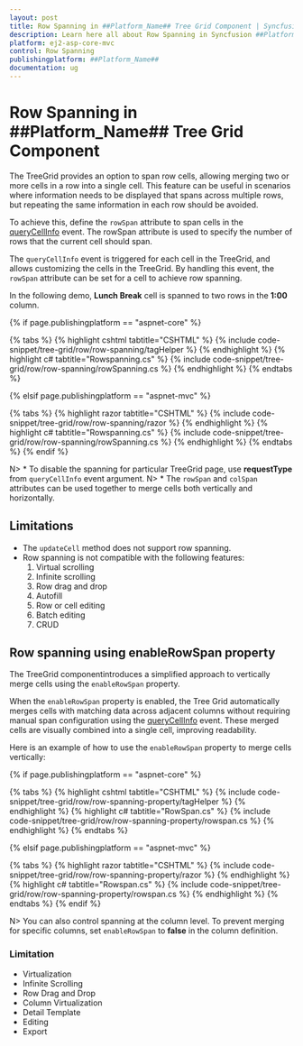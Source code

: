 ```yaml
---
layout: post
title: Row Spanning in ##Platform_Name## Tree Grid Component | Syncfusion
description: Learn here all about Row Spanning in Syncfusion ##Platform_Name## Tree Grid component of Syncfusion Essential JS 2 and more.
platform: ej2-asp-core-mvc
control: Row Spanning
publishingplatform: ##Platform_Name##
documentation: ug
---
```


# Row Spanning in ##Platform_Name## Tree Grid Component

The TreeGrid provides an option to span row cells, allowing merging two or more cells in a row into a single cell. This feature can be useful in scenarios where information needs to be displayed that spans across multiple rows, but repeating the same information in each row should be avoided.

To achieve this, define the `rowSpan` attribute to span cells in the [queryCellInfo](https://help.syncfusion.com/cr/aspnetcore-js2/Syncfusion.EJ2.TreeGrid.TreeGrid.html#Syncfusion_EJ2_TreeGrid_TreeGrid_QueryCellInfo) event. The rowSpan attribute is used to specify the number of rows that the current cell should span.

The `queryCellInfo` event is triggered for each cell in the TreeGrid, and allows customizing the cells in the TreeGrid. By handling this event, the `rowSpan` attribute can be set for a cell to achieve row spanning.

In the following demo, **Lunch Break** cell is spanned to two rows in the **1:00** column. 

{% if page.publishingplatform == "aspnet-core" %}

{% tabs %}
{% highlight cshtml tabtitle="CSHTML" %}
{% include code-snippet/tree-grid/row/row-spanning/tagHelper %}
{% endhighlight %}
{% highlight c# tabtitle="Rowspanning.cs" %}
{% include code-snippet/tree-grid/row/row-spanning/rowSpanning.cs %}
{% endhighlight %}
{% endtabs %}

{% elsif page.publishingplatform == "aspnet-mvc" %}

{% tabs %}
{% highlight razor tabtitle="CSHTML" %}
{% include code-snippet/tree-grid/row/row-spanning/razor %}
{% endhighlight %}
{% highlight c# tabtitle="Rowspanning.cs" %}
{% include code-snippet/tree-grid/row/row-spanning/rowSpanning.cs %}
{% endhighlight %}
{% endtabs %}
{% endif %}

N> * To disable the spanning for particular TreeGrid page, use **requestType** from `queryCellInfo` event argument.
N> * The `rowSpan` and `colSpan` attributes can be used together to merge cells both vertically and horizontally.

## Limitations

* The `updateCell` method does not support row spanning.
* Row spanning is not compatible with the following features:
    1. Virtual scrolling
    2. Infinite scrolling
    3. Row drag and drop
    4. Autofill
    5. Row or cell editing
    6. Batch editing
    7. CRUD

## Row spanning using enableRowSpan property    

The  TreeGrid componentintroduces a simplified approach to vertically merge cells using the `enableRowSpan` property. 

When the `enableRowSpan` property is enabled, the Tree Grid automatically merges cells with matching data across adjacent columns without requiring manual span configuration using the [queryCellInfo](https://help.syncfusion.com/cr/aspnetcore-js2/Syncfusion.EJ2.TreeGrid.TreeGrid.html#Syncfusion_EJ2_TreeGrid_TreeGrid_QueryCellInfo) event. These merged cells are visually combined into a single cell, improving readability.

Here is an example of how to use the `enableRowSpan` property to merge cells vertically:

{% if page.publishingplatform == "aspnet-core" %}

{% tabs %}
{% highlight cshtml tabtitle="CSHTML" %}
{% include code-snippet/tree-grid/row/row-spanning-property/tagHelper %}
{% endhighlight %}
{% highlight c# tabtitle="RowSpan.cs" %}
{% include code-snippet/tree-grid/row/row-spanning-property/rowspan.cs %}
{% endhighlight %}
{% endtabs %}

{% elsif page.publishingplatform == "aspnet-mvc" %}

{% tabs %}
{% highlight razor tabtitle="CSHTML" %}
{% include code-snippet/tree-grid/row/row-spanning-property/razor %}
{% endhighlight %}
{% highlight c# tabtitle="Rowspan.cs" %}
{% include code-snippet/tree-grid/row/row-spanning-property/rowspan.cs %}
{% endhighlight %}
{% endtabs %}
{% endif %}

N> You can also control spanning at the column level. To prevent merging for specific columns, set `enableRowSpan` to **false** in the column definition.

### Limitation

* Virtualization
* Infinite Scrolling
* Row Drag and Drop
* Column Virtualization
* Detail Template
* Editing
* Export
